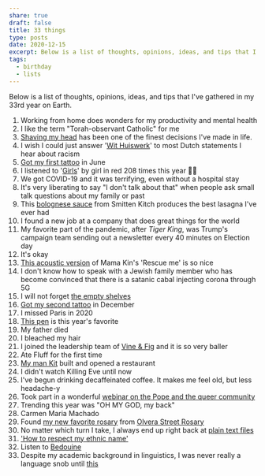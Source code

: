```yaml
---
share: true
draft: false
title: 33 things
type: posts
date: 2020-12-15
excerpt: Below is a list of thoughts, opinions, ideas, and tips that I've gathered in my 33rd year on Earth.
tags:
  - birthday
  - lists
---
```


Below is a list of thoughts, opinions, ideas, and tips that I've gathered in my 33rd year on Earth.

1. Working from home does wonders for my productivity and mental health
2. I like the term "Torah-observant Catholic" for me
3. [Shaving my head](https://www.instagram.com/p/CAyP-yKlCE2/) has been one of the finest decisions I've made in life.
4. I wish I could just answer '[Wit Huiswerk](https://www.withuiswerk.nl/)' to most Dutch statements I hear about racism
5. [Got my first tattoo](https://www.instagram.com/p/CB3S5Eql1FD/) in June
6. I listened to '[Girls](https://www.youtube.com/watch?v=_BMBDY01kPk)' by girl in red 208 times this year 🤦🏽
7. We got COVID-19 and it was terrifying, even without a hospital stay
8. It's very liberating to say "I don't talk about that" when people ask small talk questions about my family or past
9. This [bolognese sauce](https://smittenkitchen.com/2020/05/simple-essential-bolognese/) from Smitten Kitch produces the best lasagna I've ever had
10. I found a new job at a company that does great things for the world
11. My favorite part of the pandemic, after _Tiger King_, was Trump's campaign team sending out a newsletter every 40 minutes on Election day
12. It's okay
13. [This acoustic version](https://i.ytimg.com/vi/nhlib1Ob4ww/hq720.jpg?sqp=-oaymwEZCNAFEJQDSFXyq4qpAwsIARUAAIhCGAFwAQ==&rs=AOn4CLBZ6eYvX69IoOWUVre3ZzcPii_D4w) of Mama Kin's 'Rescue me' is so nice
14. I don't know how to speak with a Jewish family member who has become convinced that there is a satanic cabal injecting corona through 5G
15. I will not forget [the empty shelves](https://www.instagram.com/p/B9r1gycn3gy/)
16. [Got my second tattoo](https://www.instagram.com/p/CIIsZmTFMXQ/) in December
17. I missed Paris in 2020
18. [This pen](https://www.1101.com/store/techo/pc/en/2017/detail_toolstoys/tt_pen.html) is this year's favorite
19. My father died
20. I bleached my hair
21. I joined the leadership team of [Vine & Fig](vineandfig.co) and it is so very baller
22. Ate Fluff for the first time
23. [My man Kit](https://www.undercoveramsterdam.com/) built and opened a restaurant
24. I didn't watch Killing Eve until now
25. I've begun drinking decaffeinated coffee. It makes me feel old, but less headache-y
26. Took part in a wonderful [webinar on the Pope and the queer community](https://twitter.com/zinzynevgeene/status/1320776622132396033) 
27. Trending this year was "OH MY GOD, my back"
28. Carmen Maria Machado 
29. Found [my new favorite rosary](https://www.instagram.com/p/CGKEEAkF9x4/) from [Olvera Street Rosary](https://www.etsy.com/shop/OlveraStreetRosary)
30. No matter which turn I take, I always end up right back at [plain text files](https://plaintextproject.online/)
31. ['How to respect my ethnic name'](https://twitter.com/AnpuLondon/status/1313994893405155333)
32. Listen to [Bedouine](https://www.youtube.com/watch?v=8BbXmDg0rKE)
33. Despite my academic background in linguistics, I was never really a language snob until [this](https://twitter.com/zinzynevgeene/status/1314178321526263810)

 